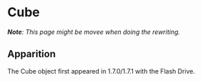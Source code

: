 # Cube
***Note**: This page might be movee when doing the rewriting.*

## Apparition
The Cube object first appeared in 1.7.0/1.7.1 with the Flash Drive.
